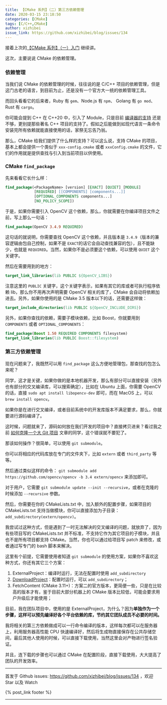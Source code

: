 ```yaml
---
title: 【CMake 系列】（二）第三方依赖管理
date: 2020-03-15 23:18:50
categories: [CMake]
tags: [C/C++,CMake]
author: xizhibei
issue_link: https://github.com/xizhibei/blog/issues/134
---
```

 <!-- en_title: cmake-2-third-party-dependances-management -->

接着上次的[【CMake 系列】（一）入门](https://github.com/xizhibei/blog/issues/133) 继续讲。

这次，主要说说 CMake 的依赖管理。

### 依赖管理

当我们说 CMake 的依赖管理的时候，往往说的是 C/C++ 项目的依赖管理，但是这门古老的语言，到目前为止，还是没有一个官方大一统的依赖管理工具。

而回头看看它的后来者，Ruby 有 `gem`、Node.js 有 `npm`、 Golang 有 `go mod`、Rust 有 `cargo`。

你可能会提到 C++ 在 C++20 中，引入了 Module，只是目前 [编译器的支持](https://zh.cppreference.com/w/cpp/compiler_support) 还是不够，更别提那些著名 C++ 项目的支持了。假如之后能做到如现代语言一条命令安装完所有依赖就能直接使用的话，家祭无忘告乃翁。

那么，CMake 给我们提供了什么样的支持？可以这么说，支持 CMake 的项目，基本上都会提供一个类似于 `xxx-config.cmake` 或者 `xxxConfig.cmake` 的文件，它们的作用就是提供查找与引入到当前项目以供使用。

### CMake `find_package`

先来看看它长什么样：

```cmake
find_package(<PackageName> [version] [EXACT] [QUIET] [MODULE]
             [REQUIRED] [[COMPONENTS] [components...]]
             [OPTIONAL_COMPONENTS components...]
             [NO_POLICY_SCOPE])
```

于是，如果你需要引入 OpenCV 这个依赖，那么，你就需要在你编译项目文件之前，写上那么一句话：

```cmake
find_package(OpenCV 3.4.9 REQUIRED)
```

这句话的就说明，你需要查找 OpenCV 这个依赖，并且版本是 `3.4.9`（版本的兼容逻辑由包自己控制，如果不是 `EXACT`的话它会自动查找兼容的包），且不能缺少，也就是 `REQUIRED`。当然，如果你不是必须要这个依赖，可以使用 `QUIET` 这个关键字。

然后在需要用到的地方：

```cmake
target_link_libraries(lib PUBLIC ${OpenCV_LIBS})
```

注意这里的 `PUBLIC` 关键字，这个关键字表示，如果有其它的库或者可执行程序依赖 lib，那么你不用再次声明需要 OpenCV 相关的库了，CMake 会自动将依赖加进去。另外，如果你使用的是 CMake 3.5 版本以下的话，还需要这样做：

```cmake
target_include_directories(lib PUBLIC ${OpenCV_INCLUDE_DIRS})
```

另外，如果你查找的依赖，需要子模块依赖，比如 Boost，你就要用到 `COMPONENTS` 或者 `OPTIONAL_COMPONENTS`：

```cmake
find_package(Boost 1.50 REQUIRED COMPONENTS filesystem)
target_link_libraries(lib PUBLIC Boost::filesystem)
```

### 第三方依赖管理

现在问题来了，我既然可以用 `find_package` 这么方便地管理包，那查找的包怎么来呢？

同学，这才是关键，如果你做的是本地机器开发，那么有部分可以直接安装（另外也有部分的交叉编译库，可以搜索确定），比如在 Ubuntu 上面，你需要 OpenCV 的话，直接 `sudo apt install libopencv-dev` 即可，而在 MacOS 上，可以 `brew install opencv`。

如果你是在进行交叉编译，或者目前系统中的开发库版本不满足要求，那么，你就要进行源码编译了。

这时候，问题就来了，源码如何放在我们开发的项目中？直接拷贝进来？看过我之前 [如何克隆一个大 Git 项目](https://github.com/xizhibei/blog/issues/131) 文章的同学，这个错误就不要犯了。

那该如何操作？很简单，可以使用 `git submodule`。

你可以将相应的代码库放在专门的文件夹下，比如 `extern` 或者 `third_party` 等等。

然后通过类似这样的命令： `git submodule add https://github.com/opencv/opencv -b 3.4 extern/opencv` 来添加即可。

对于用户，它需要 `git submodule update --init --recursive`，或者在克隆的时候添加 `--recursive` 参数。

然后，你需要在你的 CMakeLists.txt 中，加入额外的配置步骤，如果项目的 CMakeLists.txt 支持当做模块，你可以直接添加为子目录：`add_subdirectory(extern/opencv)`。

我尝试过这种方式，但是遇到了一时无法解决的交叉编译的问题，就放弃了，因为有些项目写的 CMakeLists.txt 并不标准，不支持它作为其它项目的子模块，并且也不是所有项目都支持 CMake。当然，你也可以通过给项目写 patch 来修改，或者通过写专门的 bash 脚本来解决。

这里有个前提，它需要使用者知道 `git submodule` 的使用方案，如果你不喜欢这种方式，你还有其它三个方案：

1.  ExternalProject：编译时运行，无法在配置时使用 `add_subdirectory`
2.  [DownloadProject](https://github.com/Crascit/DownloadProject)：配置时运行，可以 `add_subdirectory`；
3.  FetchContent (CMake 3.11+)：方案二的官方版本，更简便一些，只是在比较高的版本才有，鉴于目前大部分机器上的 CMake 版本比较低，可能会要求用户升级后才能使用；

目前，我在团队项目中，使用的是 ExternalProject，为什么？因为**单独作为一个步骤，这样可以预先编译好各个平台依赖的库，节约其它团队成员不必要的时间。**

我将相关的第三方依赖做成可以一行命令编译的版本，这样每次都可以在服务器上，利用服务器高性能 CPU 快速编译好，然后将生成物直接保存在公共存储空间，最后其他人使用的时候，可以直接下载使用，当然这里会对产物进行签名验证。

并且，连下载的步骤也可以通过 CMake 在配置阶段，直接下载使用，大大提高了团队的开发效率。


***
首发于 Github issues: https://github.com/xizhibei/blog/issues/134 ，欢迎 Star 以及 Watch

{% post_link footer %}
***